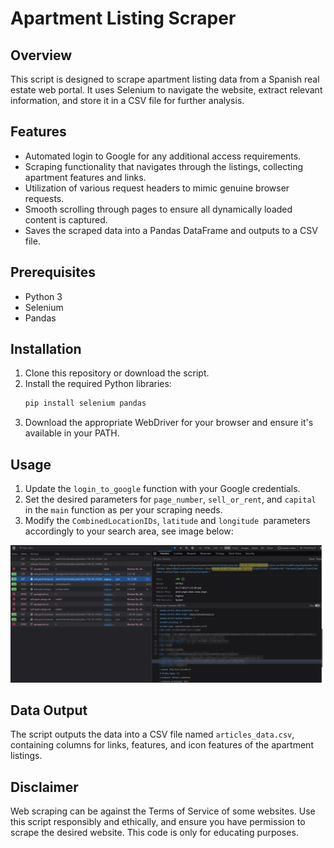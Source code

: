 # Apartment Listing Scraper

## Overview
This script is designed to scrape apartment listing data from a Spanish real estate web portal. It uses Selenium to navigate the website, extract relevant information, and store it in a CSV file for further analysis.

## Features
- Automated login to Google for any additional access requirements.
- Scraping functionality that navigates through the listings, collecting apartment features and links.
- Utilization of various request headers to mimic genuine browser requests.
- Smooth scrolling through pages to ensure all dynamically loaded content is captured.
- Saves the scraped data into a Pandas DataFrame and outputs to a CSV file.

## Prerequisites
- Python 3
- Selenium
- Pandas

## Installation
1. Clone this repository or download the script.
2. Install the required Python libraries:
    ```bash
    pip install selenium pandas
    ```
3. Download the appropriate WebDriver for your browser and ensure it's available in your PATH.

## Usage
1. Update the `login_to_google` function with your Google credentials.
2. Set the desired parameters for `page_number`, `sell_or_rent`, and `capital` in the `main` function as per your scraping needs.
3. Modify the `CombinedLocationIDs`, ``latitude`` and ``longitude ``parameters accordingly to your search area, see image below:

![Apartment Listings](https://raw.githubusercontent.com/SergiDataAnalyst/scrapping_appartment_website/main/Network%20Tab.png)


## Data Output
The script outputs the data into a CSV file named `articles_data.csv`, containing columns for links, features, and icon features of the apartment listings.

## Disclaimer
Web scraping can be against the Terms of Service of some websites. Use this script responsibly and ethically, and ensure you have permission to scrape the desired website. This code is only for educating purposes.
